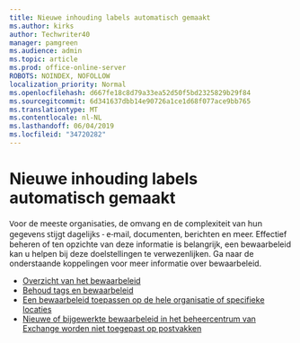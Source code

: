 ```yaml
---
title: Nieuwe inhouding labels automatisch gemaakt
ms.author: kirks
author: Techwriter40
manager: pamgreen
ms.audience: admin
ms.topic: article
ms.prod: office-online-server
ROBOTS: NOINDEX, NOFOLLOW
localization_priority: Normal
ms.openlocfilehash: d667fe18c8d79a33ea52d50f5bd2325829b29f84
ms.sourcegitcommit: 6d341637dbb14e90726a1ce1d68f077ace9bb765
ms.translationtype: MT
ms.contentlocale: nl-NL
ms.lasthandoff: 06/04/2019
ms.locfileid: "34720282"
---
```

# <a name="new-retention-labels-created-automatically"></a>Nieuwe inhouding labels automatisch gemaakt

<p><span style="font-family: 'Segoe UI',sans-serif;">Voor de meeste organisaties, de omvang en de complexiteit van hun gegevens stijgt dagelijks - e-mail, documenten, berichten en meer.</span> Effectief beheren of ten opzichte van deze informatie is belangrijk, een bewaarbeleid kan u helpen bij deze doelstellingen te verwezenlijken. Ga naar de onderstaande koppelingen voor meer informatie over bewaarbeleid.</p> <ul> <li><a href="https://docs.microsoft.com/en-us/office365/securitycompliance/retention-policies">Overzicht van het bewaarbeleid</a></li> <li><a href="https://docs.microsoft.com/en-us/exchange/security-and-compliance/messaging-records-management/retention-tags-and-policies">Behoud tags en bewaarbeleid</a></li> <li><a href="https://docs.microsoft.com/en-us/office365/securitycompliance/retention-policies#applying-a-retention-policy-to-an-entire-organization-or-specific-locations">Een bewaarbeleid toepassen op de hele organisatie of specifieke locaties</a></li> <li><a href="https://docs.microsoft.com/en-us/alchemyinsights/retention-policies-in-exchange-admin-center-not-working">Nieuwe of bijgewerkte bewaarbeleid in het beheercentrum van Exchange worden niet toegepast op postvakken</a></li> </ul>

